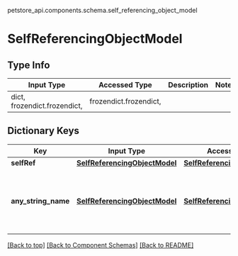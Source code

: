 petstore_api.components.schema.self_referencing_object_model
# SelfReferencingObjectModel
## Type Info
Input Type | Accessed Type | Description | Notes
------------ | ------------- | ------------- | -------------
dict, frozendict.frozendict,  | frozendict.frozendict,  |  |

## Dictionary Keys
Key | Input Type | Accessed Type | Description | Notes
------------ | ------------- | ------------- | ------------- | -------------
**selfRef** | [**SelfReferencingObjectModel**](#SelfReferencingObjectModel) | [**SelfReferencingObjectModel**](#SelfReferencingObjectModel) |  | [optional]
**any_string_name** | [**SelfReferencingObjectModel**](#SelfReferencingObjectModel) | [**SelfReferencingObjectModel**](#SelfReferencingObjectModel) | any string name can be used but the value must be the correct type | [optional]

[[Back to top]](#top) [[Back to Component Schemas]](../../../README.md#Component-Schemas) [[Back to README]](../../../README.md)
